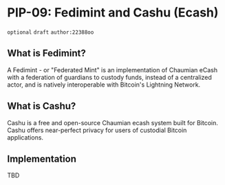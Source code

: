 # PIP-09: Fedimint and Cashu (Ecash)

`optional`  `draft` `author:22388oo`

## What is Fedimint?

A Fedimint - or "Federated Mint" is an implementation of Chaumian eCash with a federation of guardians to custody funds, instead of a centralized actor, and is natively interoperable with Bitcoin's Lightning Network.

## What is Cashu?

Cashu is a free and open-source Chaumian ecash system built for Bitcoin. Cashu offers near-perfect privacy for users of custodial Bitcoin applications. 

## Implementation 

TBD
